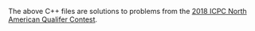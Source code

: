 The above C++ files are solutions to problems from the [2018 ICPC North American Qualifer Contest](https://open.kattis.com/problem-sources/2018%20ICPC%20North%20American%20Qualifier%20Contest?order=subacc).